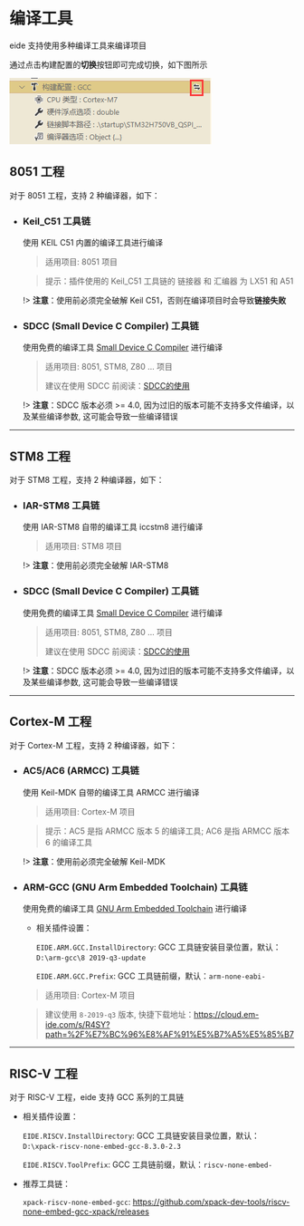 # 编译工具

eide 支持使用多种编译工具来编译项目

通过点击构建配置的**切换**按钮即可完成切换，如下图所示

![](../img/switch_compiler.png)

## 8051 工程

对于 8051 工程，支持 2 种编译器，如下：

- ### Keil_C51 工具链

  使用 KEIL C51 内置的编译工具进行编译

  > 适用项目: 8051 项目

  > 提示：插件使用的 Keil_C51 工具链的 链接器 和 汇编器 为 LX51 和 A51

  !> **注意**：使用前必须完全破解 Keil C51，否则在编译项目时会导致**链接失败**

- ### SDCC (Small Device C Compiler) 工具链

  使用免费的编译工具 [Small Device C Compiler](http://sdcc.sourceforge.net/) 进行编译

  > 适用项目: 8051, STM8, Z80 ... 项目
  >
  > 建议在使用 SDCC 前阅读：[SDCC的使用](zh-cn/sdcc?id=程序编写)
  
  !> **注意**：SDCC 版本必须 >= 4.0, 因为过旧的版本可能不支持多文件编译，以及某些编译参数, 这可能会导致一些编译错误

***

## STM8 工程

对于 STM8 工程，支持 2 种编译器，如下：

- ### IAR-STM8 工具链

  使用 IAR-STM8 自带的编译工具 iccstm8 进行编译

  > 适用项目: STM8 项目

  !> **注意**：使用前必须完全破解 IAR-STM8

- ### SDCC (Small Device C Compiler) 工具链

  使用免费的编译工具 [Small Device C Compiler](http://sdcc.sourceforge.net/) 进行编译

  > 适用项目: 8051, STM8, Z80 ... 项目
  >
  > 建议在使用 SDCC 前阅读：[SDCC的使用](zh-cn/sdcc?id=程序编写)
  
  !> **注意**：SDCC 版本必须 >= 4.0, 因为过旧的版本可能不支持多文件编译，以及某些编译参数, 这可能会导致一些编译错误

***

## Cortex-M 工程

对于 Cortex-M 工程，支持 2 种编译器，如下：

- ### AC5/AC6 (ARMCC) 工具链

  使用 Keil-MDK 自带的编译工具 ARMCC 进行编译

  > 适用项目: Cortex-M 项目

  > 提示：AC5 是指 ARMCC 版本 5 的编译工具;  AC6 是指 ARMCC 版本 6 的编译工具

  !> **注意**：使用前必须完全破解 Keil-MDK

- ### ARM-GCC (GNU Arm Embedded Toolchain) 工具链

  使用免费的编译工具 [GNU Arm Embedded Toolchain](https://developer.arm.com/tools-and-software/open-source-software/developer-tools/gnu-toolchain/gnu-rm/downloads) 进行编译

  - 相关插件设置：

    `EIDE.ARM.GCC.InstallDirectory`: GCC 工具链安装目录位置，默认：`D:\arm-gcc\8 2019-q3-update`

    `EIDE.ARM.GCC.Prefix`: GCC 工具链前缀，默认：`arm-none-eabi-`

  > 适用项目: Cortex-M 项目

  > 建议使用 `8-2019-q3` 版本, 快捷下载地址：https://cloud.em-ide.com/s/R4SY?path=%2F%E7%BC%96%E8%AF%91%E5%B7%A5%E5%85%B7

***

## **RISC-V 工程**

对于 RISC-V 工程，eide 支持 GCC 系列的工具链

- 相关插件设置：

  `EIDE.RISCV.InstallDirectory`: GCC 工具链安装目录位置，默认：`D:\xpack-riscv-none-embed-gcc-8.3.0-2.3`

  `EIDE.RISCV.ToolPrefix`: GCC 工具链前缀，默认：`riscv-none-embed-`

- 推荐工具链：

  `xpack-riscv-none-embed-gcc`: https://github.com/xpack-dev-tools/riscv-none-embed-gcc-xpack/releases


